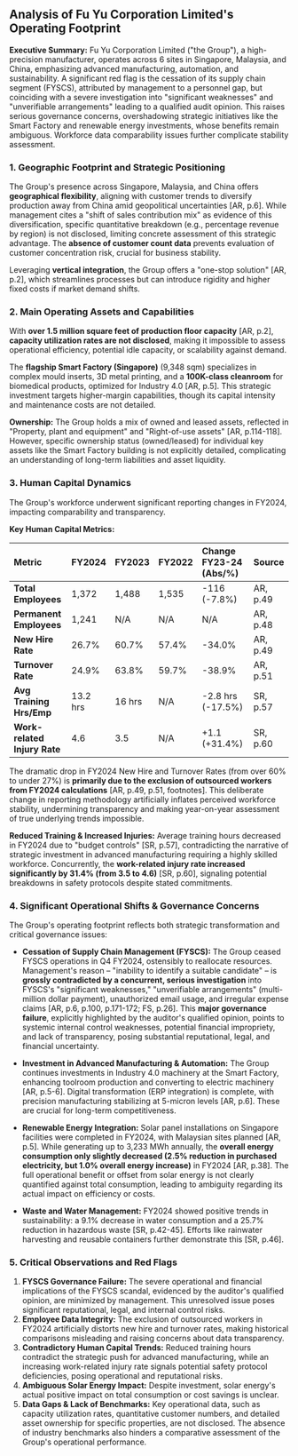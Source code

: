 ## Analysis of Fu Yu Corporation Limited's Operating Footprint

**Executive Summary:**
Fu Yu Corporation Limited ("the Group"), a high-precision manufacturer, operates across 6 sites in Singapore, Malaysia, and China, emphasizing advanced manufacturing, automation, and sustainability. A significant red flag is the cessation of its supply chain segment (FYSCS), attributed by management to a personnel gap, but coinciding with a severe investigation into "significant weaknesses" and "unverifiable arrangements" leading to a qualified audit opinion. This raises serious governance concerns, overshadowing strategic initiatives like the Smart Factory and renewable energy investments, whose benefits remain ambiguous. Workforce data comparability issues further complicate stability assessment.

### 1. Geographic Footprint and Strategic Positioning

The Group's presence across Singapore, Malaysia, and China offers **geographical flexibility**, aligning with customer trends to diversify production away from China amid geopolitical uncertainties [AR, p.6]. While management cites a "shift of sales contribution mix" as evidence of this diversification, specific quantitative breakdown (e.g., percentage revenue by region) is not disclosed, limiting concrete assessment of this strategic advantage. The **absence of customer count data** prevents evaluation of customer concentration risk, crucial for business stability.

Leveraging **vertical integration**, the Group offers a "one-stop solution" [AR, p.2], which streamlines processes but can introduce rigidity and higher fixed costs if market demand shifts.

### 2. Main Operating Assets and Capabilities

With **over 1.5 million square feet of production floor capacity** [AR, p.2], **capacity utilization rates are not disclosed**, making it impossible to assess operational efficiency, potential idle capacity, or scalability against demand.

The **flagship Smart Factory (Singapore)** (9,348 sqm) specializes in complex mould inserts, 3D metal printing, and a **100K-class cleanroom** for biomedical products, optimized for Industry 4.0 [AR, p.5]. This strategic investment targets higher-margin capabilities, though its capital intensity and maintenance costs are not detailed.

**Ownership:** The Group holds a mix of owned and leased assets, reflected in "Property, plant and equipment" and "Right-of-use assets" [AR, p.114-118]. However, specific ownership status (owned/leased) for individual key assets like the Smart Factory building is not explicitly detailed, complicating an understanding of long-term liabilities and asset liquidity.

### 3. Human Capital Dynamics

The Group's workforce underwent significant reporting changes in FY2024, impacting comparability and transparency.

**Key Human Capital Metrics:**

| Metric                      | FY2024  | FY2023  | FY2022  | Change FY23-24 (Abs/%) | Source                                       |
| :-------------------------- | :------ | :------ | :------ | :--------------------- | :------------------------------------------- |
| **Total Employees**         | 1,372   | 1,488   | 1,535   | -116 (-7.8%)           | AR, p.49                                     |
| **Permanent Employees**     | 1,241   | N/A     | N/A     | N/A                    | AR, p.48                                     |
| **New Hire Rate**           | 26.7%   | 60.7%   | 57.4%   | -34.0%                 | AR, p.49                                     |
| **Turnover Rate**           | 24.9%   | 63.8%   | 59.7%   | -38.9%                 | AR, p.51                                     |
| **Avg Training Hrs/Emp**    | 13.2 hrs | 16 hrs  | N/A     | -2.8 hrs (-17.5%)      | SR, p.57                                     |
| **Work-related Injury Rate**| 4.6     | 3.5     | N/A     | +1.1 (+31.4%)          | SR, p.60                                     |

The dramatic drop in FY2024 New Hire and Turnover Rates (from over 60% to under 27%) is **primarily due to the exclusion of outsourced workers from FY2024 calculations** [AR, p.49, p.51, footnotes]. This deliberate change in reporting methodology artificially inflates perceived workforce stability, undermining transparency and making year-on-year assessment of true underlying trends impossible.

**Reduced Training & Increased Injuries:** Average training hours decreased in FY2024 due to "budget controls" [SR, p.57], contradicting the narrative of strategic investment in advanced manufacturing requiring a highly skilled workforce. Concurrently, the **work-related injury rate increased significantly by 31.4% (from 3.5 to 4.6)** [SR, p.60], signaling potential breakdowns in safety protocols despite stated commitments.

### 4. Significant Operational Shifts & Governance Concerns

The Group's operating footprint reflects both strategic transformation and critical governance issues:

*   **Cessation of Supply Chain Management (FYSCS):** The Group ceased FYSCS operations in Q4 FY2024, ostensibly to reallocate resources. Management's reason – "inability to identify a suitable candidate" – is **grossly contradicted by a concurrent, serious investigation** into FYSCS's "significant weaknesses," "unverifiable arrangements" (multi-million dollar payment), unauthorized email usage, and irregular expense claims [AR, p.6, p.100, p.171-172; FS, p.26]. This **major governance failure**, explicitly highlighted by the auditor's qualified opinion, points to systemic internal control weaknesses, potential financial impropriety, and lack of transparency, posing substantial reputational, legal, and financial uncertainty.

*   **Investment in Advanced Manufacturing & Automation:** The Group continues investments in Industry 4.0 machinery at the Smart Factory, enhancing toolroom production and converting to electric machinery [AR, p.5-6]. Digital transformation (ERP integration) is complete, with precision manufacturing stabilizing at 5-micron levels [AR, p.6]. These are crucial for long-term competitiveness.

*   **Renewable Energy Integration:** Solar panel installations on Singapore facilities were completed in FY2024, with Malaysian sites planned [AR, p.5]. While generating up to 3,233 MWh annually, the **overall energy consumption only slightly decreased (2.5% reduction in purchased electricity, but 1.0% overall energy increase)** in FY2024 [AR, p.38]. The full operational benefit or offset from solar energy is not clearly quantified against total consumption, leading to ambiguity regarding its actual impact on efficiency or costs.

*   **Waste and Water Management:** FY2024 showed positive trends in sustainability: a 9.1% decrease in water consumption and a 25.7% reduction in hazardous waste [SR, p.42-45]. Efforts like rainwater harvesting and reusable containers further demonstrate this [SR, p.46].

### 5. Critical Observations and Red Flags

1.  **FYSCS Governance Failure:** The severe operational and financial implications of the FYSCS scandal, evidenced by the auditor's qualified opinion, are minimized by management. This unresolved issue poses significant reputational, legal, and internal control risks.
2.  **Employee Data Integrity:** The exclusion of outsourced workers in FY2024 artificially distorts new hire and turnover rates, making historical comparisons misleading and raising concerns about data transparency.
3.  **Contradictory Human Capital Trends:** Reduced training hours contradict the strategic push for advanced manufacturing, while an increasing work-related injury rate signals potential safety protocol deficiencies, posing operational and reputational risks.
4.  **Ambiguous Solar Energy Impact:** Despite investment, solar energy's actual positive impact on total consumption or cost savings is unclear.
5.  **Data Gaps & Lack of Benchmarks:** Key operational data, such as capacity utilization rates, quantitative customer numbers, and detailed asset ownership for specific properties, are not disclosed. The absence of industry benchmarks also hinders a comparative assessment of the Group's operational performance.